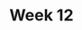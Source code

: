 ---
title: Week 12 
published_at: 2025-05-27
snippet: 12th post.
disable_html_sanitization: true
allow_math: true
---